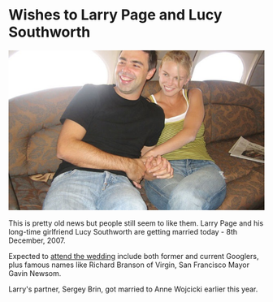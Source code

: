 # Wishes to Larry Page and Lucy Southworth

![Larry Page and Lucy Southworth](/static/2007/larry-page-lucy-southworth.jpg)

This is pretty old news but people still seem to like them. Larry Page and his long-time girlfriend Lucy Southworth are getting married today - 8th December, 2007.

Expected to [attend the wedding](http://www.sfgate.com/cgi-bin/article.cgi?f=/c/a/2007/11/13/BUV6TB3HH.DTL) include both former and current Googlers, plus famous names like Richard Branson of Virgin, San Francisco Mayor Gavin Newsom.

Larry's partner, Sergey Brin, got married to Anne Wojcicki earlier this year.
